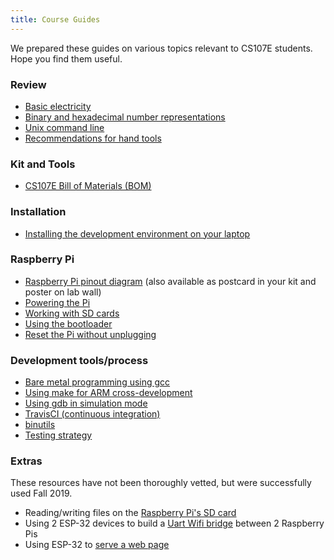 ```yaml
---
title: Course Guides
---
```


We prepared these guides on various topics relevant to CS107E students. Hope you find them useful.

### Review

- [Basic electricity](electricity)
- [Binary and hexadecimal number representations](numbers)
- [Unix command line](unix)
- [Recommendations for hand tools](handtools)

### Kit and Tools
- [CS107E Bill of Materials (BOM)](bom)

### Installation
- [Installing the development environment on your laptop](install)

### Raspberry Pi
- [Raspberry Pi pinout diagram](images/pinout.pdf) (also available as postcard in your kit and poster on lab wall)
- [Powering the Pi](power)
- [Working with SD cards](sd)
- [Using the bootloader](bootloader)
- [Reset the Pi without unplugging](reset-button)

### Development tools/process
- [Bare metal programming using gcc](gcc) 
- [Using make for ARM cross-development](make)
- [Using gdb in simulation mode](gdb)
- [TravisCI (continuous integration)](ci)
- [binutils](binutils)
- [Testing strategy](testing)

### Extras
These resources have not been thoroughly vetted, but were successfully used Fall 2019.

- Reading/writing files on the [Raspberry Pi's SD card](extras/sd_library)
- Using 2 ESP-32 devices to build a [Uart Wifi bridge](extras/uart-wifi-bridge) between 2 Raspberry Pis
- Using ESP-32 to [serve a web page](extras/webpage)
